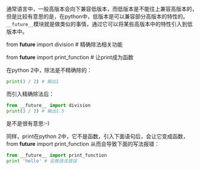 通常语言中，一般高版本会向下兼容低版本，而低版本是不能往上兼容高版本的，但是比较有意思的是，在python中，低版本是可以兼容部分高版本的特性的。
`__future__`模块就是做类似的事情，通过它可以将某些高版本中的特性引入到低版本中。

from __future__ import division # 精确除法相关功能

from __future__ import print_function # 让print成为函数

在python 2中，除法是不精确除的：
```python
print(3 / 2) # 输出1
```
而引入精确除法后：
```python
from __future__ import division
print(3 / 2) # 输出1.5
```
是不是很有意思:-)

同样，print在python 2中，它不是函数，引入下面语句后，会让它变成函数，
from __future__ import print_function
从而会导致下面的写法报错：
```python
from __future__ import print_function
print 'hello' # 会报语法错误
```
